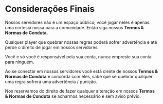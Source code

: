 # Considerações Finais

Nossos servidores não é um espaço público, você jogar neles é apenas uma cortesia nossa para a comunidade. Então siga nossos **Termos & Normas de Conduta.**

Qualquer player que quebrar nossas regras poderá sofrer advertência e até perde o direito de jogar em nossos servidores.

Você e só você é responsável pela sua conta, nunca empreste sua conta para ninguém.

Ao se conectar em nossos servidores você está ciente de nossos **Termos & Normas de Conduta** e concorda com eles, sabe que se quebrar qualquer uma regra sofrerá uma advertência / punição.

Nos reservamos do direito de fazer qualquer alteração em nossos **Termos & Normas de Conduta** se acharmos necessário e sem aviso prévio.

